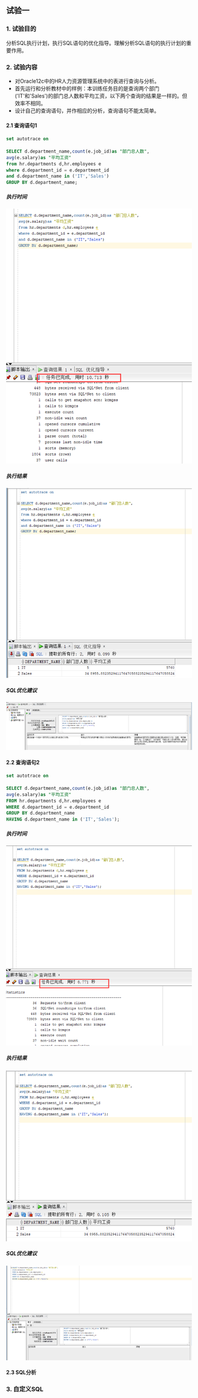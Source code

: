 ## 试验一

### 1. 试验目的

分析SQL执行计划，执行SQL语句的优化指导。理解分析SQL语句的执行计划的重要作用。

### 2. 试验内容

* 对Oracle12c中的HR人力资源管理系统中的表进行查询与分析。
* 首先运行和分析教材中的样例：本训练任务目的是查询两个部门('IT'和'Sales')的部门总人数和平均工资，以下两个查询的结果是一样的。但效率不相同。
* 设计自己的查询语句，并作相应的分析，查询语句不能太简单。

#### 2.1 查询语句1

```sql
set autotrace on

SELECT d.department_name,count(e.job_id)as "部门总人数",
avg(e.salary)as "平均工资"
from hr.departments d,hr.employees e
where d.department_id = e.department_id
and d.department_name in ('IT','Sales')
GROUP BY d.department_name;
```

##### 执行时间

![执行时间图](./pic/1.png)

##### 执行结果

![执行结果图](./pic/2.png)

##### SQL优化建议

![优化建议](./pic/3.png)

#### 2.2 查询语句2

```sql
set autotrace on

SELECT d.department_name,count(e.job_id)as "部门总人数",
avg(e.salary)as "平均工资"
FROM hr.departments d,hr.employees e
WHERE d.department_id = e.department_id
GROUP BY d.department_name
HAVING d.department_name in ('IT','Sales');
```

##### 执行时间

![执行时间](./pic/4.png)

##### 执行结果

![执行结果](./pic/5.png)

##### SQL优化建议

![优化建议](./pic/6.png)

#### 2.3 SQL分析



### 3. 自定义SQL

